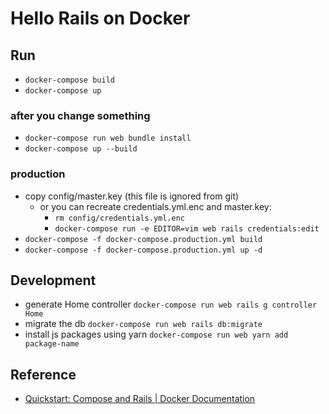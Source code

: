 # Hello Rails on Docker

## Run
- `docker-compose build`
- `docker-compose up`

### after you change something
-  `docker-compose run web bundle install`
- `docker-compose up --build`

### production
- copy config/master.key (this file is ignored from git)
    - or you can recreate credentials.yml.enc and master.key: 
        - `rm config/credentials.yml.enc`
        - `docker-compose run -e EDITOR=vim web rails credentials:edit`
- `docker-compose -f docker-compose.production.yml build`
- `docker-compose -f docker-compose.production.yml up -d`

## Development
- generate Home controller `docker-compose run web rails g controller Home`
- migrate the db `docker-compose run web rails db:migrate`
- install js packages using yarn `docker-compose run web yarn add package-name`



## Reference
- [Quickstart: Compose and Rails | Docker Documentation](https://docs.docker.com/samples/rails/)
